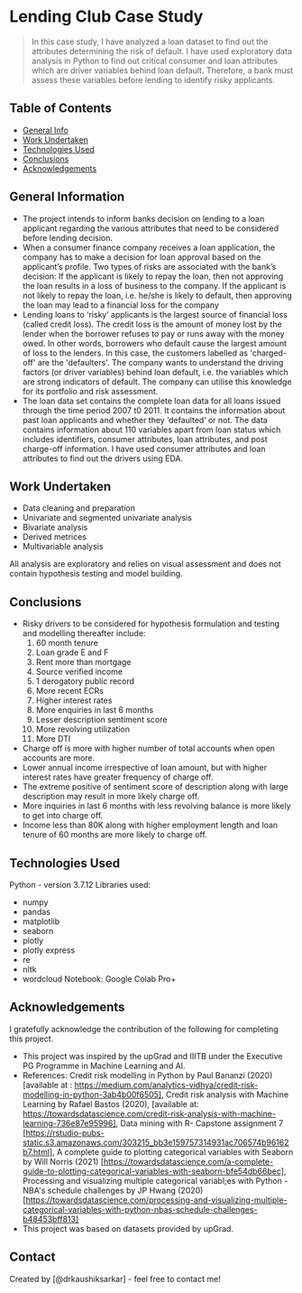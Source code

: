 # Lending Club Case Study
> In this case study, I have analyzed a loan dataset to find out the attributes determining the risk of default. I have used exploratory data analysis in Python to find out critical consumer and loan attributes which are driver variables behind loan default. Therefore, a bank must assess these variables before lending to identify risky applicants.

## Table of Contents
* [General Info](#general-information)
* [Work Undertaken](#work-undertaken)
* [Technologies Used](#technologies-used)
* [Conclusions](#conclusions)
* [Acknowledgements](#acknowledgements)

## General Information
- The project intends to inform banks decision on lending to a loan applicant regarding the various attributes that need to be considered before lending decision.
- When a consumer finance company receives a loan application, the company has to make a decision for loan approval based on the applicant’s profile. Two types of risks are associated with the bank’s decision: If the applicant is likely to repay the loan, then not approving the loan results in a loss of business to the company. If the applicant is not likely to repay the loan, i.e. he/she is likely to default, then approving the loan may lead to a financial loss for the company
- Lending loans to ‘risky’ applicants is the largest source of financial loss (called credit loss). The credit loss is the amount of money lost by the lender when the borrower refuses to pay or runs away with the money owed. In other words, borrowers who default cause the largest amount of loss to the lenders. In this case, the customers labelled as 'charged-off' are the 'defaulters'. The company wants to understand the driving factors (or driver variables) behind loan default, i.e. the variables which are strong indicators of default.  The company can utilise this knowledge for its portfolio and risk assessment. 
- The loan data set contains the complete loan data for all loans issued through the time period 2007 t0 2011. It contains the information about past loan applicants and whether they ‘defaulted’ or not. The data contains information about 110 variables apart from loan status which includes identifiers, consumer attributes, loan attributes, and post charge-off information. I have used consumer attributes and loan attributes to find out the drivers using EDA.

## Work Undertaken
- Data cleaning and preparation
- Univariate and segmented univariate analysis
- Bivariate analysis
- Derived metrices
- Multivariable analysis

All analysis are exploratory and relies on visual assessment and does not contain hypothesis testing and model building.

## Conclusions
- Risky drivers to be considered for hypothesis formulation and testing and modelling thereafter include:
    1. 60 month tenure
    2. Loan grade E and F
    3. Rent more than mortgage
    4. Source verified income
    5. 1 derogatory public record
    6. More recent ECRs
    7. Higher interest rates
    8. More enquiries in last 6 months
    9. Lesser description sentiment score
    10. More revolving utilization
    11. More DTI
- Charge off is more with higher number of total accounts when open accounts are more.
- Lower annual income irrespective of loan amount, but with higher interest rates have greater frequency of charge off.
- The extreme positive of sentiment score of description along with large description may result in more likely charge off.
- More inquiries in last 6 months with less revolving balance is more likely to get into charge off.
- Income less than 80K along with higher employment length and loan tenure of 60 months are more likely to charge off.

## Technologies Used
Python - version 3.7.12
Libraries used:
- numpy 
- pandas 
- matplotlib 
- seaborn 
- plotly 
- plotly express
- re 
- nltk
- wordcloud
Notebook: Google Colab Pro+

## Acknowledgements
I gratefully acknowledge the contribution of the following for completing this project.
- This project was inspired by the upGrad and IIITB under the Executive PG Programme in Machine Learning and AI.
- References: Credit risk modelling in Python by Paul Bananzi (2020) [available at : https://medium.com/analytics-vidhya/credit-risk-modelling-in-python-3ab4b00f6505], Credit risk analysis with Machine Learning by Rafael Bastos (2020), [available at: https://towardsdatascience.com/credit-risk-analysis-with-machine-learning-736e87e95996], Data mining with R- Capstone assignment 7 [https://rstudio-pubs-static.s3.amazonaws.com/303215_bb3e159757314931ac706574b96162b7.html], A complete guide to plotting categorical variables with Seaborn by Will Norris (2021) [https://towardsdatascience.com/a-complete-guide-to-plotting-categorical-variables-with-seaborn-bfe54db66bec], Processing and visualizing multiple categorical variabl;es with Python - NBA's schedule challenges by JP Hwang (2020) [https://towardsdatascience.com/processing-and-visualizing-multiple-categorical-variables-with-python-nbas-schedule-challenges-b48453bff813]
- This project was based on datasets provided by upGrad.

## Contact
Created by [@drkaushiksarkar] - feel free to contact me!
